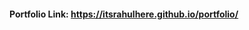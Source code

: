 #### Portfolio Link: <a href="https://itsrahulhere.github.io/portfolio/" target="_blank">https://itsrahulhere.github.io/portfolio/</a>
